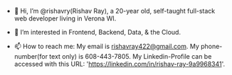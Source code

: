 - 👋 Hi, I’m @rishavry(Rishav Ray), a 20-year old, self-taught full-stack web developer living in Verona WI.

- 👀 I’m interested in Frontend, Backend, Data, & the Cloud.
  
- 📫 How to reach me: My email is rishavray422@gmail.com. My phone-number(for text only) is 608-443-7805. My Linkedin-Profile can be accessed with this URL: 'https://linkedin.com/in/rishav-ray-9a9968341'.

